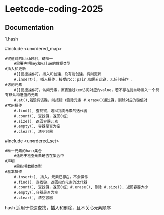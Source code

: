 # Leetcode-coding-2025
## Documentation

1.hash

#include <unordered_map> 
    
    #键值对的hash映射，键唯一 
        #需要声明key和value的数据类型 
    #插入和更新 
        #[]便捷操作符，插入和创建，没有则创建，有则更新 
        #.insert(), 插入操作，接受std::pair,如果有此键，无任何操作 、
    #访问元素 
        #[]便捷操作符，访问元素，直接通过key访问对应的value，若不存在则自动插入一个具有默认构造值的元素
        #.at(),若没有该键，则报错 #删除元素 #.erase()通过键，删除对应的键值对 
    #常用操作 
        #.find(), 查找键，返回指向元素的迭代器 
        #.count(), 查找键，返回0或1 
        #.size(), 返回容器元素 
        #.empty(), 容器是否为空 
        #.clear(), 清空容器 
#include <unordered_set>

    #唯一元素的hash集合 
        #适用于检查元素是否在集合中 
    #声明 
        #需指明数据类型 
    #基本操作 
        #.insert(), 插入，元素已存在，不会操作 
        #.find(), 查找键，返回指向元素的迭代器 
        #.count(), 查找键，返回0或1 #.erase(), 删除 #.size(), 返回容器大小 
        #.empty(),容器是否为空 
        #.clear(), 清空容器 
hash 适用于快速查找，插入和删除，且不关心元素顺序
